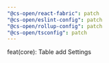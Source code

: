 ```yaml
---
"@cs-open/react-fabric": patch
"@cs-open/eslint-config": patch
"@cs-open/rollup-config": patch
"@cs-open/tsconfig": patch
---
```


feat(core): Table add Settings
